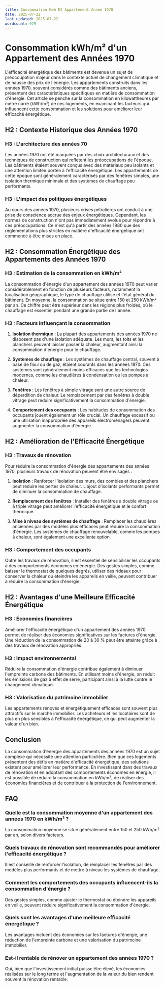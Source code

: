 ```yaml
---
title: Consommation Kwh M2 Appartement Annee 1970
date: 2025-07-22
last_updated: 2025-07-22
wordcount: 979
---
```


# Consommation kWh/m² d'un Appartement des Années 1970

L'efficacité énergétique des bâtiments est devenue un sujet de préoccupation majeur dans le contexte actuel de changement climatique et de hausse des prix de l'énergie. Les appartements construits dans les années 1970, souvent considérés comme des bâtiments anciens, présentent des caractéristiques spécifiques en matière de consommation d'énergie. Cet article se penche sur la consommation en kilowattheures par mètre carré (kWh/m²) de ces logements, en examinant les facteurs qui influencent cette consommation et les solutions pour améliorer leur efficacité énergétique.

## H2 : Contexte Historique des Années 1970

### H3 : L'architecture des années 70

Les années 1970 ont été marquées par des choix architecturaux et des techniques de construction qui reflètent les préoccupations de l'époque. Les bâtiments étaient souvent conçus avec des matériaux peu isolants et une attention limitée portée à l'efficacité énergétique. Les appartements de cette époque sont généralement caractérisés par des fenêtres simples, une isolation thermique minimale et des systèmes de chauffage peu performants.

### H3 : L'impact des politiques énergétiques

Au cours des années 1970, plusieurs crises pétrolières ont conduit à une prise de conscience accrue des enjeux énergétiques. Cependant, les normes de construction n'ont pas immédiatement évolué pour répondre à ces préoccupations. Ce n'est qu'à partir des années 1980 que des réglementations plus strictes en matière d'efficacité énergétique ont commencé à être mises en place.

## H2 : Consommation Énergétique des Appartements des Années 1970

### H3 : Estimation de la consommation en kWh/m²

La consommation d'énergie d'un appartement des années 1970 peut varier considérablement en fonction de plusieurs facteurs, notamment la localisation géographique, le type de chauffage utilisé et l'état général du bâtiment. En moyenne, la consommation se situe entre 150 et 250 kWh/m² par an. Ce chiffre peut être supérieur dans les régions plus froides, où le chauffage est essentiel pendant une grande partie de l'année.

### H3 : Facteurs influençant la consommation

1. **Isolation thermique** : La plupart des appartements des années 1970 ne disposent pas d'une isolation adéquate. Les murs, les toits et les planchers peuvent laisser passer la chaleur, augmentant ainsi la consommation d'énergie pour le chauffage.

2. **Systèmes de chauffage** : Les systèmes de chauffage central, souvent à base de fioul ou de gaz, étaient courants dans les années 1970. Ces systèmes sont généralement moins efficaces que les technologies modernes, comme les chaudières à condensation ou les pompes à chaleur.

3. **Fenêtres** : Les fenêtres à simple vitrage sont une autre source de déperdition de chaleur. Le remplacement par des fenêtres à double vitrage peut réduire significativement la consommation d'énergie.

4. **Comportement des occupants** : Les habitudes de consommation des occupants jouent également un rôle crucial. Un chauffage excessif ou une utilisation inappropriée des appareils électroménagers peuvent augmenter la consommation d'énergie.

## H2 : Amélioration de l'Efficacité Énergétique

### H3 : Travaux de rénovation

Pour réduire la consommation d'énergie des appartements des années 1970, plusieurs travaux de rénovation peuvent être envisagés :

1. **Isolation** : Renforcer l'isolation des murs, des combles et des planchers peut réduire les pertes de chaleur. L'ajout d'isolants performants permet de diminuer la consommation de chauffage.

2. **Remplacement des fenêtres** : Installer des fenêtres à double vitrage ou à triple vitrage peut améliorer l'efficacité énergétique et le confort thermique.

3. **Mise à niveau des systèmes de chauffage** : Remplacer les chaudières anciennes par des modèles plus efficaces peut réduire la consommation d'énergie. Les systèmes de chauffage renouvelable, comme les pompes à chaleur, sont également une excellente option.

### H3 : Comportement des occupants

Outre les travaux de rénovation, il est essentiel de sensibiliser les occupants à des comportements économes en énergie. Des gestes simples, comme baisser le thermostat de quelques degrés, utiliser des rideaux pour conserver la chaleur ou éteindre les appareils en veille, peuvent contribuer à réduire la consommation d'énergie.

## H2 : Avantages d'une Meilleure Efficacité Énergétique

### H3 : Économies financières

Améliorer l'efficacité énergétique d'un appartement des années 1970 permet de réaliser des économies significatives sur les factures d'énergie. Une réduction de la consommation de 20 à 30 % peut être atteinte grâce à des travaux de rénovation appropriés.

### H3 : Impact environnemental

Réduire la consommation d'énergie contribue également à diminuer l'empreinte carbone des bâtiments. En utilisant moins d'énergie, on réduit les émissions de gaz à effet de serre, participant ainsi à la lutte contre le changement climatique.

### H3 : Valorisation du patrimoine immobilier

Les appartements rénovés et énergétiquement efficaces sont souvent plus attractifs sur le marché immobilier. Les acheteurs et les locataires sont de plus en plus sensibles à l'efficacité énergétique, ce qui peut augmenter la valeur d'un bien.

## Conclusion

La consommation d'énergie des appartements des années 1970 est un sujet complexe qui nécessite une attention particulière. Bien que ces logements présentent des défis en matière d'efficacité énergétique, des solutions existent pour améliorer leur performance. En investissant dans des travaux de rénovation et en adoptant des comportements économes en énergie, il est possible de réduire la consommation en kWh/m², de réaliser des économies financières et de contribuer à la protection de l'environnement.

## FAQ

### Quelle est la consommation moyenne d'un appartement des années 1970 en kWh/m² ?

La consommation moyenne se situe généralement entre 150 et 250 kWh/m² par an, selon divers facteurs.

### Quels travaux de rénovation sont recommandés pour améliorer l'efficacité énergétique ?

Il est conseillé de renforcer l'isolation, de remplacer les fenêtres par des modèles plus performants et de mettre à niveau les systèmes de chauffage.

### Comment les comportements des occupants influencent-ils la consommation d'énergie ?

Des gestes simples, comme ajuster le thermostat ou éteindre les appareils en veille, peuvent réduire significativement la consommation d'énergie.

### Quels sont les avantages d'une meilleure efficacité énergétique ?

Les avantages incluent des économies sur les factures d'énergie, une réduction de l'empreinte carbone et une valorisation du patrimoine immobilier.

### Est-il rentable de rénover un appartement des années 1970 ?

Oui, bien que l'investissement initial puisse être élevé, les économies réalisées sur le long terme et l'augmentation de la valeur du bien rendent souvent la rénovation rentable.